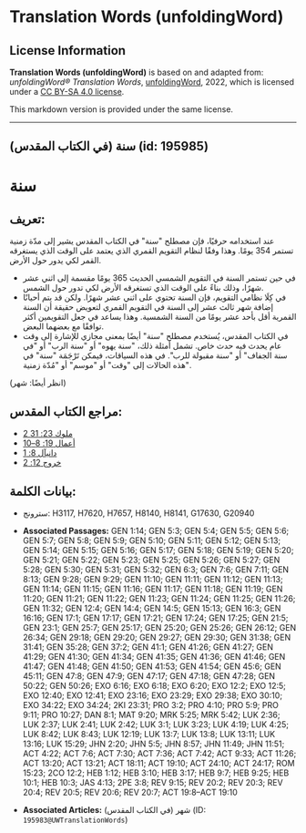 # Translation Words (unfoldingWord)

## License Information

**Translation Words (unfoldingWord)** is based on and adapted from: _unfoldingWord® Translation Words_, [unfoldingWord](https://unfoldingword.org/utw), 2022, which is licensed under a [CC BY-SA 4.0 license](https://creativecommons.org/licenses/by-sa/4.0/legalcode.en).

This markdown version is provided under the same license.



--------------------------------

## سنة (في الكتاب المقدس) (id: 195985)

سنة
===

تعريف:
------

عند استخدامه حرفيًا، فإن مصطلح "سنة" في الكتاب المقدس يشير إلى مدّة زمنية تستمر 354 يومًا. وهذا وفقًا لنظام التقويم القمري الذي يعتمد على الوقت الذي يستغرقه القمر لكي يدور حول الأرض.

* في حين تستمر السنة في التقويم الشمسي الحديث 365 يومًا مقسمة إلى اثني عشر شهرًا، وذلك بناءً على الوقت الذي تستغرقه الأرض لكي تدور حول الشمس.
* في كِلَا نظامي التقويم، فإن السنة تحتوي على اثني عشر شهرًا. ولكن قد يتم أحيانًا إضافة شهر ثالث عشر إلى السنة في التقويم القمري لتعويض حقيقة أن السنة القمرية أقل بأحد عشر يومًا من السنة الشمسية. وهذا يساعد في جعل التقويمين أكثر توافقًا مع بعضهما البعض.
* في الكتاب المقدس، يُستخدم مصطلح "سنة" أيضًا بمعنى مجازي للإشارة إلى وقت عام يحدث فيه حدث خاص. تشمل أمثلة ذلك، "سنة يهوه" أو "سنة الرب" أو "في سنة الجفاف" أو "سنة مقبولة للرب". في هذه السياقات، فيمكن تَرْجَمَة "سنة" في هذه الحالات إلى "وقت" أو "موسم" أو "مُدّة زمنية".

(انظر أيضًا: شهر)

مراجع الكتاب المقدس:
--------------------

* [2 ملوك 23: 31](https://ref.ly/2Kgs23:31)
* [أعمال 19: 8–10](https://ref.ly/Acts19:8-Acts19:10)
* [دانيآل 8: 1](https://ref.ly/Dan8:1)
* [خروج 12: 2](https://ref.ly/Exod12:2)

بيانات الكلمة:
--------------

* سترونج: H3117, H7620, H7657, H8140, H8141, G17630, G20940

* **Associated Passages:** GEN 1:14; GEN 5:3; GEN 5:4; GEN 5:5; GEN 5:6; GEN 5:7; GEN 5:8; GEN 5:9; GEN 5:10; GEN 5:11; GEN 5:12; GEN 5:13; GEN 5:14; GEN 5:15; GEN 5:16; GEN 5:17; GEN 5:18; GEN 5:19; GEN 5:20; GEN 5:21; GEN 5:22; GEN 5:23; GEN 5:25; GEN 5:26; GEN 5:27; GEN 5:28; GEN 5:30; GEN 5:31; GEN 5:32; GEN 6:3; GEN 7:6; GEN 7:11; GEN 8:13; GEN 9:28; GEN 9:29; GEN 11:10; GEN 11:11; GEN 11:12; GEN 11:13; GEN 11:14; GEN 11:15; GEN 11:16; GEN 11:17; GEN 11:18; GEN 11:19; GEN 11:20; GEN 11:21; GEN 11:22; GEN 11:23; GEN 11:24; GEN 11:25; GEN 11:26; GEN 11:32; GEN 12:4; GEN 14:4; GEN 14:5; GEN 15:13; GEN 16:3; GEN 16:16; GEN 17:1; GEN 17:17; GEN 17:21; GEN 17:24; GEN 17:25; GEN 21:5; GEN 23:1; GEN 25:7; GEN 25:17; GEN 25:20; GEN 25:26; GEN 26:12; GEN 26:34; GEN 29:18; GEN 29:20; GEN 29:27; GEN 29:30; GEN 31:38; GEN 31:41; GEN 35:28; GEN 37:2; GEN 41:1; GEN 41:26; GEN 41:27; GEN 41:29; GEN 41:30; GEN 41:34; GEN 41:35; GEN 41:36; GEN 41:46; GEN 41:47; GEN 41:48; GEN 41:50; GEN 41:53; GEN 41:54; GEN 45:6; GEN 45:11; GEN 47:8; GEN 47:9; GEN 47:17; GEN 47:18; GEN 47:28; GEN 50:22; GEN 50:26; EXO 6:16; EXO 6:18; EXO 6:20; EXO 12:2; EXO 12:5; EXO 12:40; EXO 12:41; EXO 23:16; EXO 23:29; EXO 29:38; EXO 30:10; EXO 34:22; EXO 34:24; 2KI 23:31; PRO 3:2; PRO 4:10; PRO 5:9; PRO 9:11; PRO 10:27; DAN 8:1; MAT 9:20; MRK 5:25; MRK 5:42; LUK 2:36; LUK 2:37; LUK 2:41; LUK 2:42; LUK 3:1; LUK 3:23; LUK 4:19; LUK 4:25; LUK 8:42; LUK 8:43; LUK 12:19; LUK 13:7; LUK 13:8; LUK 13:11; LUK 13:16; LUK 15:29; JHN 2:20; JHN 5:5; JHN 8:57; JHN 11:49; JHN 11:51; ACT 4:22; ACT 7:6; ACT 7:30; ACT 7:36; ACT 7:42; ACT 9:33; ACT 11:26; ACT 13:20; ACT 13:21; ACT 18:11; ACT 19:10; ACT 24:10; ACT 24:17; ROM 15:23; 2CO 12:2; HEB 1:12; HEB 3:10; HEB 3:17; HEB 9:7; HEB 9:25; HEB 10:1; HEB 10:3; JAS 4:13; 2PE 3:8; REV 9:15; REV 20:2; REV 20:3; REV 20:4; REV 20:5; REV 20:6; REV 20:7; ACT 19:8–ACT 19:10
* **Associated Articles:** شهر (في الكتاب المقدس) (ID: `195983@UWTranslationWords`)

